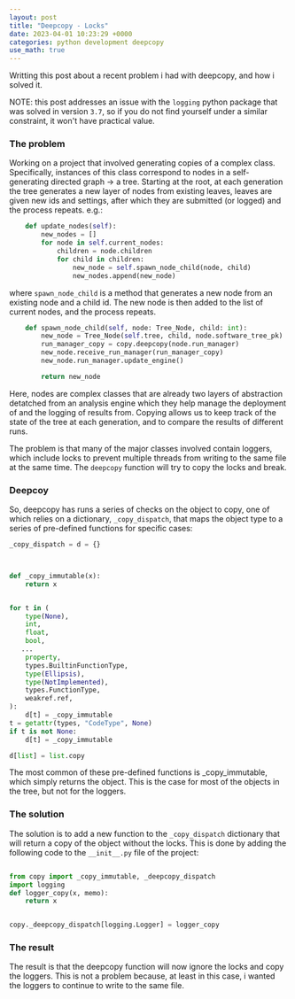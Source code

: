 ```yaml
---
layout: post
title: "Deepcopy - Locks"
date: 2023-04-01 10:23:29 +0000
categories: python development deepcopy
use_math: true
---
```


Writting this post about a recent problem i had with deepcopy, and how i solved it. 

NOTE: this post addresses an issue with the `logging` python package that was solved in version `3.7`, so if you do not find yourself under a similar constraint, it won't have practical value.

### The problem

Working on a project that involved generating copies of a complex class. Specifically, instances of this class correspond to nodes in 
a self-generating directed graph -> a tree. Starting at the root, at each generation the tree generates a new layer of nodes from existing leaves,
leaves are given new ids and settings, after which they are submitted (or logged) and the process repeats. e.g.:

``` python
    def update_nodes(self):
        new_nodes = []
        for node in self.current_nodes:
            children = node.children
            for child in children:
                new_node = self.spawn_node_child(node, child)
                new_nodes.append(new_node)
```

where `spawn_node_child` is a method that generates a new node from an existing node and a child id. The new node is then added to the list of current nodes, and the process repeats.

``` python
    def spawn_node_child(self, node: Tree_Node, child: int):
        new_node = Tree_Node(self.tree, child, node.software_tree_pk)
        run_manager_copy = copy.deepcopy(node.run_manager)
        new_node.receive_run_manager(run_manager_copy)
        new_node.run_manager.update_engine()

        return new_node
```

Here, nodes are complex classes that are already two layers of abstraction detatched from an analysis engine which they help manage the deployment of and the logging of results from. Copying allows us to keep track of the state of the tree at each generation, and to compare the results of different runs.

The problem is that many of the major classes involved contain loggers, which include locks to prevent multiple threads from writing to the same file at the same time. The `deepcopy` function will try to copy the locks and break. 

### Deepcoy

So, deepcopy has runs a series of checks on the object to copy, one of which relies on a dictionary, `_copy_dispatch`, that maps the object type to a series of pre-defined functions for specific cases:

``` python
_copy_dispatch = d = {}



def _copy_immutable(x):
    return x


for t in (
    type(None),
    int,
    float,
    bool,
   ...
    property,
    types.BuiltinFunctionType,
    type(Ellipsis),
    type(NotImplemented),
    types.FunctionType,
    weakref.ref,
):
    d[t] = _copy_immutable
t = getattr(types, "CodeType", None)
if t is not None:
    d[t] = _copy_immutable

d[list] = list.copy

```
The most common of these pre-defined functions is _copy_immutable, which simply returns the object. This is the case for most of the objects in the tree, but not for the loggers.


### The solution

The solution is to add a new function to the `_copy_dispatch` dictionary that will return a copy of the object without the locks. This is done by adding the following code to the `__init__.py` file of the project:

``` python

from copy import _copy_immutable, _deepcopy_dispatch
import logging
def logger_copy(x, memo):
    return x


copy._deepcopy_dispatch[logging.Logger] = logger_copy
```

### The result

The result is that the deepcopy function will now ignore the locks and copy the loggers. This is not a problem because, at least in this case, i wanted the loggers to continue to write to the same file.
